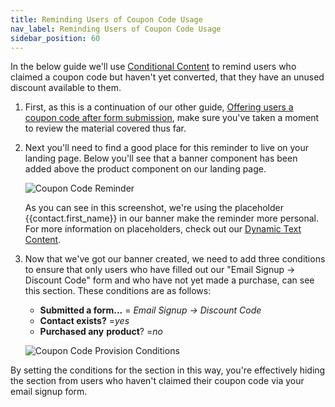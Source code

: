 ```yaml
---
title: Reminding Users of Coupon Code Usage
nav_label: Reminding Users of Coupon Code Usage
sidebar_position: 60
---
```


In the below guide we'll use [Conditional Content](/docs/studio/content/advanced-page-editing/Using-Conditional-Content) to
remind users who claimed a coupon code but haven't yet converted, that they have an unused discount available to them.

1. First, as this is a continuation of our other guide, 
   [Offering users a coupon code after form submission](/docs/studio/developers/eCommerce/Offering-users-a-coupon-code-after-form-submission), 
   make sure you've taken a moment to review the material covered thus far.
2. Next you'll need to find a good place for this reminder to live on your landing page. Below you'll see that a banner
   component has been added above the product component on our landing page.

   ![Coupon Code Reminder](/assets/studio/screely-1656539922839.png)

   As you can see in this screenshot, we're using the placeholder {{contact.first\_name}} in our banner make the
   reminder more personal. For more information on placeholders, check out
   our [Dynamic Text Content](/docs/studio/content/advanced-page-editing/Using-Dynamic-Text-Content).

3. Now that we've got our banner created, we need to add three conditions to ensure that only users who have filled out
   our "Email Signup -> Discount Code" form and who have not yet made a purchase, can see this section. These conditions
   are as follows:

    * **Submitted a form...** = *Email Signup -> Discount Code*
    * **Contact exists?** =*yes*
    * **Purchased any** **product**? =*no*

   ![Coupon Code Provision Conditions](/assets/studio/screely-1656540614504.png)

By setting the conditions for the section in this way, you're effectively hiding the section from users who haven't
claimed their coupon code via your email signup form.

